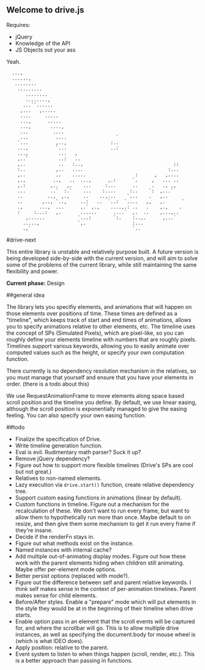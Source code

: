 Welcome to drive.js
---

Requires:

- jQuery
- Knowledge of the API
- JS Objects out your ass

Yeah.

      ...,
      ......,
       ........
        .........
           ........
           ........,
          ...``......
         ,...   ,.....
         ....     .....
         ...,      .....
         ...,       ....,
         ...         ....
         ...          ....                  `
        `...          ,..,                :..
        ...,          `...                ..:
        ...,           ...   ,
        ,..`           ..:   ..
        ,..            ..   :..,                                 ::
        :..           ,..   ....                               :...
        ,..           ..    .....                  :      ,   ,....
        ,.,          ..,   ..  ...,      ,.:      `.     ,   ... ..
        ,.:         ,..   ,.    ...     :...      ..     .   ., .,
        ...         ..`  :.`    ...    :....     :..    `:  ,...`
        ..         ..,  ,.,     ..    ..,...    `...    .   ,..
        ..       ,.., `..,     ..:   ..  `..:  `....   ,,   ,.      `
        .,      ...,  ...      ,.` ,.,    ....,.: ..   .    ,.,    .  
        :     :...:   ,.       ......      ....`  ,.  ..    ,...,..
           ,......            `...:        `:.    :..,.      ,...`
          .....,              `,.                 :...
          .,`                                     `..


#drive-next

This entire library is unstable and relatively purpose built. A future version is being developed side-by-side with the current version, and will aim to solve some of the problems of the current library, while still maintaining the same flexibility and power.

**Current phase:** Design

##general idea

The library lets you specifiy elements, and animations that will happen on those elements over positions of time.
These times are defined as a "timeline", which keeps track of start and end times of animations, allows you to specify animations relative to other elements, etc.
The timeline uses the concept of SPs (Simulated Pixels), which are pixel-like, so you can roughly define your elements timeline with numbers that are roughly pixels.
Timelines support various keywords, allowing you to easily animate over computed values such as the height, or specify your own computation function.

There currently is no dependency resolution mechanism in the relatives, so you must manage that yourself and ensure that you have your elements in order. (there is a todo about this)

We use RequestAnimationFrame to move elements along space based scroll position and the timeline you define. By default, we use linear easing, although the scroll position is exponentially managed to give the easing feeling. You can also specify your own easing function.

##todo
- Finalize the specification of Drive.
- Write timeline generation function.
- Eval is evil. Rudimentary math parser? Suck it up?
- Remove jQuery dependency?
- Figure out how to support more flexible timelines (Drive's SPs are cool but not great.)
- Relatives to non-named elements.
- Lazy execution via `drive.start()` function, create relative dependency tree.
- Support custom easing functions in animations (linear by default).
- Custom functions in timeline. Figure out a mechanism for the recalculation of these. We don't want to run every frame, but want to allow them to hypothetically run more than once. Maybe default to on resize, and then give them some mechanism to get it run every frame if they're insane.
- Decide if the renderFn stays in.
- Figure out what methods exist on the instance.
- Named instances with internal cache?
- Add multiple out-of-animating display modes. Figure out how these work with the parent elements hiding when children still animating. Maybe offer per-element mode options.
- Better persist options (replaced with mode?).
- Figure out the difference between self and parent relative keywords. I think self makes sense in the context of per-animation timelines. Parent makes sense for child elements.
- Before/After styles. Enable a "prepare" mode which will put elements in the style they would be at in the beginning of their timeline when drive starts.
- Enable option pass in an element that the scroll events will be captured for, and where the scrollbar will go. This is to allow multiple drive instances, as well as specifying the document.body for mouse wheel is (which is what IDEO does).
- Apply position: relative to the parent.
- Event system to listen to when things happen (scroll, render, etc.). This is a better approach than passing in functions.

